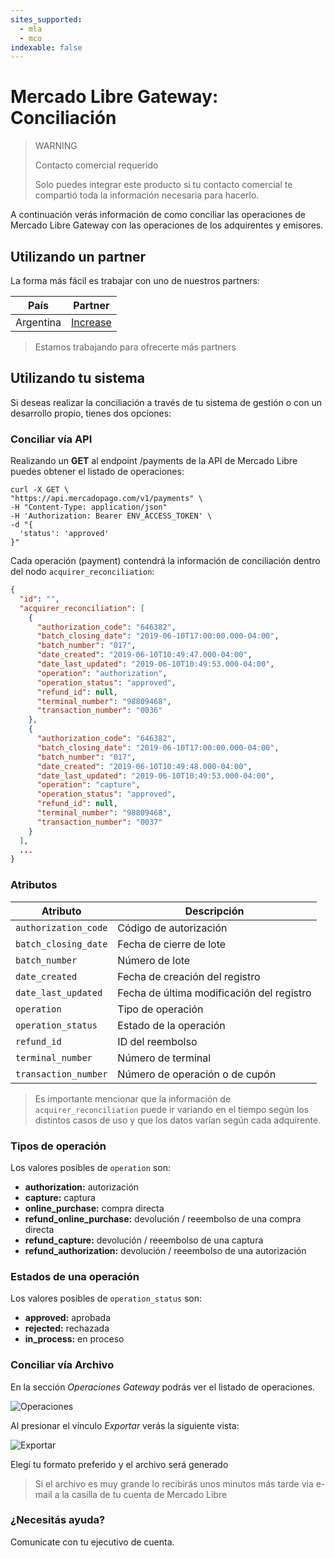 ```yaml
---
sites_supported:
  - mla
  - mco
indexable: false
---
```


# Mercado Libre Gateway: Conciliación

> WARNING
>
> Contacto comercial requerido
>
> Solo puedes integrar este producto si tu contacto comercial te compartió toda la información necesaria para hacerlo.

A continuación verás información de como conciliar las operaciones de Mercado Libre Gateway con las operaciones de los adquirentes y emisores.

## Utilizando un partner

La forma más fácil es trabajar con uno de nuestros partners:

| País| Partner |
| --- | --- |
| Argentina | [Increase](https://www.increasecard.com/mercadopago/) |

> Estamos trabajando para ofrecerte más partners

## Utilizando tu sistema

Si deseas realizar la conciliación a través de tu sistema de gestión o con un desarrollo propio, tienes dos opciones:

### Conciliar vía API

Realizando un **GET** al endpoint /payments de la API de Mercado Libre puedes obtener el listado de operaciones:

```curl
curl -X GET \
"https://api.mercadopago.com/v1/payments" \
-H "Content-Type: application/json"
-H 'Authorization: Bearer ENV_ACCESS_TOKEN' \
-d "{
  'status': 'approved'
}"
```

Cada operación (payment) contendrá la información de conciliación dentro del nodo `acquirer_reconciliation`:

```json
{
  "id": "",
  "acquirer_reconciliation": [
    {
      "authorization_code": "646382",
      "batch_closing_date": "2019-06-10T17:00:00.000-04:00",
      "batch_number": "017",
      "date_created": "2019-06-10T10:49:47.000-04:00",
      "date_last_updated": "2019-06-10T10:49:53.000-04:00",
      "operation": "authorization",
      "operation_status": "approved",
      "refund_id": null,
      "terminal_number": "98809468",
      "transaction_number": "0036"
    },
    {
      "authorization_code": "646382",
      "batch_closing_date": "2019-06-10T17:00:00.000-04:00",
      "batch_number": "017",
      "date_created": "2019-06-10T10:49:48.000-04:00",
      "date_last_updated": "2019-06-10T10:49:53.000-04:00",
      "operation": "capture",
      "operation_status": "approved",
      "refund_id": null,
      "terminal_number": "98809468",
      "transaction_number": "0037"
    }
  ],
  ...
}
```

### Atributos

| Atributo | Descripción |
| --- | --- |
| `authorization_code` | Código de autorización |
| `batch_closing_date` | Fecha de cierre de lote |
| `batch_number` | Número de lote |
| `date_created` | Fecha de creación del registro |
| `date_last_updated` | Fecha de última modificación del registro |
| `operation` | Tipo de operación |
| `operation_status` | Estado de la operación |
| `refund_id` | ID del reembolso |
| `terminal_number` | Número de terminal |
| `transaction_number` | Número de operación o de cupón |

> Es importante mencionar que la información de `acquirer_reconciliation` puede ir variando en el tiempo según los distintos casos de uso y que los datos varían según cada adquirente.

### Tipos de operación

Los valores posibles de `operation` son:

* **authorization:** autorización
* **capture:** captura
* **online_purchase:** compra directa
* **refund_online_purchase:** devolución / reeembolso de una compra directa
* **refund_capture:** devolución / reeembolso de una captura
* **refund_authorization:** devolución / reeembolso de una autorización

### Estados de una operación

Los valores posibles de `operation_status` son:

* **approved:** aprobada
* **rejected:** rechazada
* **in_process:** en proceso

### Conciliar vía Archivo

En la sección _Operaciones Gateway_ podrás ver el listado de operaciones.

![Operaciones](/images/gateway/operations.png)

Al presionar el vínculo _Exportar_ verás la siguiente vista:

![Exportar](/images/gateway/export.png)

Elegí tu formato preferido y el archivo será generado

> Si el archivo es muy grande lo recibirás unos minutos más tarde via e-mail a la casilla de tu cuenta de Mercado Libre

### ¿Necesitás ayuda?

Comunicate con tu ejecutivo de cuenta.
